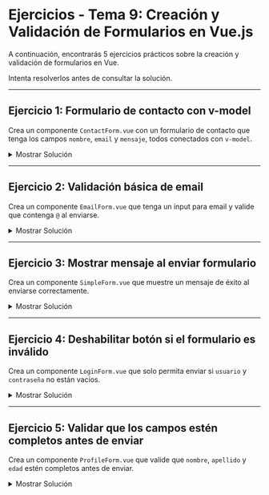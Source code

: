 # **Ejercicios - Tema 9: Creación y Validación de Formularios en Vue.js**

A continuación, encontrarás 5 ejercicios prácticos sobre la creación y validación de formularios en Vue.

Intenta resolverlos antes de consultar la solución.

---

## **Ejercicio 1: Formulario de contacto con v-model**

Crea un componente `ContactForm.vue` con un formulario de contacto que tenga los campos `nombre`, `email` y `mensaje`, todos conectados con `v-model`.

<details><summary>Mostrar Solución</summary>

```vue
<script setup>
import { ref } from "vue";

const form = ref({
  name: "",
  email: "",
  message: "",
});

function handleSubmit() {
  console.log("Formulario de contacto:", form.value);
}
</script>

<template>
  <form @submit.prevent="handleSubmit">
    <label>Nombre:</label>
    <input v-model="form.name" type="text" />

    <label>Email:</label>
    <input v-model="form.email" type="email" />

    <label>Mensaje:</label>
    <textarea v-model="form.message"></textarea>

    <button type="submit">Enviar</button>
  </form>
</template>

<style scoped>
form {
  display: flex;
  flex-direction: column;
  gap: 10px;
}
input,
textarea,
button {
  padding: 8px;
}
</style>
```

</details>

---

## **Ejercicio 2: Validación básica de email**

Crea un componente `EmailForm.vue` que tenga un input para email y valide que contenga `@` al enviarse.

<details><summary>Mostrar Solución</summary>

```vue
<script setup>
import { ref } from "vue";

const email = ref("");
const error = ref("");

function handleSubmit() {
  if (!email.value.includes("@")) {
    error.value = "Debe ser un email válido";
  } else {
    error.value = "";
    console.log("Email enviado:", email.value);
  }
}
</script>

<template>
  <form @submit.prevent="handleSubmit">
    <label>Email:</label>
    <input v-model="email" type="email" />
    <p v-if="error" class="error">{{ error }}</p>

    <button type="submit">Enviar</button>
  </form>
</template>

<style scoped>
.error {
  color: red;
}
</style>
```

</details>

---

## **Ejercicio 3: Mostrar mensaje al enviar formulario**

Crea un componente `SimpleForm.vue` que muestre un mensaje de éxito al enviarse correctamente.

<details><summary>Mostrar Solución</summary>

```vue
<script setup>
import { ref } from "vue";

const name = ref("");
const submitted = ref(false);

function handleSubmit() {
  submitted.value = true;
}
</script>

<template>
  <form @submit.prevent="handleSubmit">
    <label>Nombre:</label>
    <input v-model="name" type="text" />

    <button type="submit">Enviar</button>
  </form>
  <p v-if="submitted">Formulario enviado correctamente</p>
</template>

<style scoped>
form,
p {
  margin: 10px 0;
}
</style>
```

</details>

---

## **Ejercicio 4: Deshabilitar botón si el formulario es inválido**

Crea un componente `LoginForm.vue` que solo permita enviar si `usuario` y `contraseña` no están vacíos.

<details><summary>Mostrar Solución</summary>

```vue
<script setup>
import { ref, computed } from "vue";

const form = ref({
  username: "",
  password: "",
});

const isValid = computed(() => form.value.username && form.value.password);
</script>

<template>
  <form @submit.prevent="console.log('Login exitoso')">
    <label>Usuario:</label>
    <input v-model="form.username" type="text" />

    <label>Contraseña:</label>
    <input v-model="form.password" type="password" />

    <button type="submit" :disabled="!isValid">Iniciar sesión</button>
  </form>
</template>

<style scoped>
button:disabled {
  background-color: lightgray;
}
</style>
```

</details>

---

## **Ejercicio 5: Validar que los campos estén completos antes de enviar**

Crea un componente `ProfileForm.vue` que valide que `nombre`, `apellido` y `edad` estén completos antes de enviar.

<details><summary>Mostrar Solución</summary>

```vue
<script setup>
import { ref } from "vue";

const form = ref({
  firstName: "",
  lastName: "",
  age: "",
});

const errors = ref([]);

function handleSubmit() {
  errors.value = [];

  if (!form.value.firstName) errors.value.push("El nombre es obligatorio");
  if (!form.value.lastName) errors.value.push("El apellido es obligatorio");
  if (!form.value.age) errors.value.push("La edad es obligatoria");

  if (errors.value.length === 0) {
    console.log("Perfil enviado:", form.value);
  }
}
</script>

<template>
  <form @submit.prevent="handleSubmit">
    <label>Nombre:</label>
    <input v-model="form.firstName" type="text" />

    <label>Apellido:</label>
    <input v-model="form.lastName" type="text" />

    <label>Edad:</label>
    <input v-model="form.age" type="number" />

    <ul v-if="errors.length">
      <li v-for="(error, index) in errors" :key="index">{{ error }}</li>
    </ul>

    <button type="submit">Guardar perfil</button>
  </form>
</template>

<style scoped>
ul {
  color: red;
}
</style>
```

</details>
